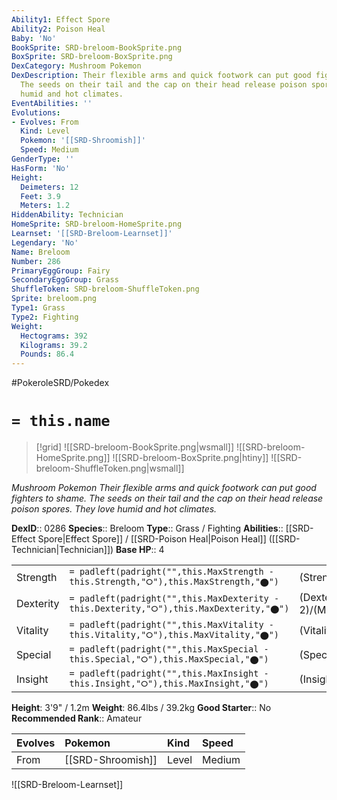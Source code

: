 ```yaml
---
Ability1: Effect Spore
Ability2: Poison Heal
Baby: 'No'
BookSprite: SRD-breloom-BookSprite.png
BoxSprite: SRD-breloom-BoxSprite.png
DexCategory: Mushroom Pokemon
DexDescription: Their flexible arms and quick footwork can put good fighters to shame.
  The seeds on their tail and the cap on their head release poison spores. They love
  humid and hot climates.
EventAbilities: ''
Evolutions:
- Evolves: From
  Kind: Level
  Pokemon: '[[SRD-Shroomish]]'
  Speed: Medium
GenderType: ''
HasForm: 'No'
Height:
  Deimeters: 12
  Feet: 3.9
  Meters: 1.2
HiddenAbility: Technician
HomeSprite: SRD-breloom-HomeSprite.png
Learnset: '[[SRD-Breloom-Learnset]]'
Legendary: 'No'
Name: Breloom
Number: 286
PrimaryEggGroup: Fairy
SecondaryEggGroup: Grass
ShuffleToken: SRD-breloom-ShuffleToken.png
Sprite: breloom.png
Type1: Grass
Type2: Fighting
Weight:
  Hectograms: 392
  Kilograms: 39.2
  Pounds: 86.4
---
```


#PokeroleSRD/Pokedex

# `= this.name`

> [!grid]
> ![[SRD-breloom-BookSprite.png|wsmall]]
> ![[SRD-breloom-HomeSprite.png]]
> ![[SRD-breloom-BoxSprite.png|htiny]]
> ![[SRD-breloom-ShuffleToken.png|wsmall]]


*Mushroom Pokemon*
*Their flexible arms and quick footwork can put good fighters to shame. The seeds on their tail and the cap on their head release poison spores. They love humid and hot climates.*

**DexID**:: 0286
**Species**:: Breloom
**Type**:: Grass / Fighting
**Abilities**:: [[SRD-Effect Spore|Effect Spore]] / [[SRD-Poison Heal|Poison Heal]] ([[SRD-Technician|Technician]])
**Base HP**:: 4

|           |                                                                                        |                                          |
| --------- | -------------------------------------------------------------------------------------- | ---------------------------------------- |
| Strength  | `= padleft(padright("",this.MaxStrength - this.Strength,"⭘"),this.MaxStrength,"⬤")`    | (Strength::3)/(MaxStrength::7)   |
| Dexterity | `= padleft(padright("",this.MaxDexterity - this.Dexterity,"⭘"),this.MaxDexterity,"⬤")` | (Dexterity:: 2)/(MaxDexterity::5) |
| Vitality  | `= padleft(padright("",this.MaxVitality - this.Vitality,"⭘"),this.MaxVitality,"⬤")`    | (Vitality::2)/(MaxVitality::5)   |
| Special   | `= padleft(padright("",this.MaxSpecial - this.Special,"⭘"),this.MaxSpecial,"⬤")`       | (Special::2)/(MaxSpecial::4)     |
| Insight   | `= padleft(padright("",this.MaxInsight - this.Insight,"⭘"),this.MaxInsight,"⬤")`       | (Insight::2)/(MaxInsight::4)     |

**Height**: 3'9" / 1.2m
**Weight**: 86.4lbs / 39.2kg
**Good Starter**:: No
**Recommended Rank**:: Amateur

| Evolves   | Pokemon           | Kind   | Speed   |
|:----------|:------------------|:-------|:--------|
| From      | [[SRD-Shroomish]] | Level  | Medium  |

![[SRD-Breloom-Learnset]]